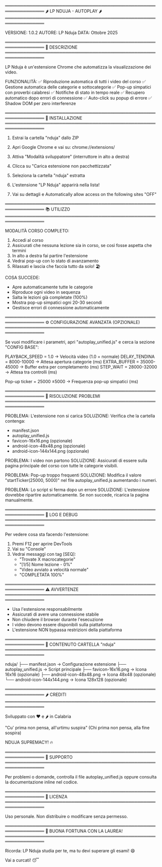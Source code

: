 ═══════════════════════════════════════════════════════════════
🌶️  LP NDUJA - AUTOPLAY   🌶️
═══════════════════════════════════════════════════════════════

VERSIONE: 1.0.2
AUTORE: LP Nduja
DATA: Ottobre 2025

═══════════════════════════════════════════════════════════════
📖  DESCRIZIONE
═══════════════════════════════════════════════════════════════

LP Nduja è un'estensione Chrome che automatizza la visualizzazione
dei video.

FUNZIONALITÀ:
✅ Riproduzione automatica di tutti i video del corso
✅ Gestione automatica delle categorie e sottocategorie
✅ Pop-up simpatici con proverbi calabresi
✅ Notifiche di stato in tempo reale
✅ Recupero automatico dopo errori di connessione
✅ Auto-click su popup di errore
✅ Shadow DOM per zero interferenze

═══════════════════════════════════════════════════════════════
🚀  INSTALLAZIONE
═══════════════════════════════════════════════════════════════

1. Estrai la cartella "nduja" dallo ZIP

2. Apri Google Chrome e vai su:
   chrome://extensions/

3. Attiva "Modalità sviluppatore" (interruttore in alto a destra)

4. Clicca su "Carica estensione non pacchettizzata"

5. Seleziona la cartella "nduja" estratta

6. L'estensione "LP Nduja" apparirà nella lista!

7. Vai su dettagli e Automatically allow access on the following sites "OFF"

═══════════════════════════════════════════════════════════════
📚  UTILIZZO
═══════════════════════════════════════════════════════════════

MODALITÀ CORSO COMPLETO:
1. Accedi al corso
2. Assicurati che nessuna lezione sia in corso, se così fosse aspetta che termini
3. In alto a destra fai partire l'estensione
3. Vedrai pop-up con lo stato di avanzamento
4. Rilassati e lascia che faccia tutto da solo! 🏖️

COSA SUCCEDE:
- Apre automaticamente tutte le categorie
- Riproduce ogni video in sequenza
- Salta le lezioni già completate (100%)
- Mostra pop-up simpatici ogni 20-30 secondi
- Gestisce errori di connessione automaticamente


═══════════════════════════════════════════════════════════════
⚙️  CONFIGURAZIONE AVANZATA (OPZIONALE)
═══════════════════════════════════════════════════════════════

Se vuoi modificare i parametri, apri "autoplay_unified.js"
e cerca la sezione "CONFIG BASE":

PLAYBACK_SPEED = 1.0         → Velocità video (1.0 = normale)
DELAY_TENDINA = 8000-10000   → Attesa apertura categorie (ms)
EXTRA_BUFFER = 35000-45000   → Buffer extra per completamento (ms)
STEP_WAIT = 28000-32000      → Attesa tra controlli (ms)

Pop-up ticker = 25000 ±5000  → Frequenza pop-up simpatici (ms)

═══════════════════════════════════════════════════════════════
🔧  RISOLUZIONE PROBLEMI
═══════════════════════════════════════════════════════════════

PROBLEMA: L'estensione non si carica
SOLUZIONE: Verifica che la cartella contenga:
  - manifest.json
  - autoplay_unified.js
  - favicon-16x16.png (opzionale)
  - android-icon-48x48.png (opzionale)
  - android-icon-144x144.png (opzionale)

PROBLEMA: I video non partono
SOLUZIONE: Assicurati di essere sulla pagina principale del corso
           con tutte le categorie visibili.

PROBLEMA: Pop-up troppo frequenti
SOLUZIONE: Modifica il valore "startTicker(25000, 5000)" 
           nel file autoplay_unified.js aumentando i numeri.

PROBLEMA: Lo script si ferma dopo un errore
SOLUZIONE: L'estensione dovrebbe ripartire automaticamente.
           Se non succede, ricarica la pagina manualmente.

═══════════════════════════════════════════════════════════════
📝  LOG E DEBUG
═══════════════════════════════════════════════════════════════

Per vedere cosa sta facendo l'estensione:

1. Premi F12 per aprire DevTools
2. Vai su "Console"
3. Vedrai messaggi con tag [SEQ]:
   - "Trovate X macrocategorie"
   - "[1/5] Nome lezione - 0%"
   - "Video avviato a velocità normale"
   - "COMPLETATA 100%"

═══════════════════════════════════════════════════════════════
⚠️  AVVERTENZE
═══════════════════════════════════════════════════════════════

- Usa l'estensione responsabilmente
- Assicurati di avere una connessione stabile
- Non chiudere il browser durante l'esecuzione
- I video devono essere disponibili sulla piattaforma
- L'estensione NON bypassa restrizioni della piattaforma

═══════════════════════════════════════════════════════════════
📂  CONTENUTO CARTELLA "nduja"
═══════════════════════════════════════════════════════════════

nduja/
├── manifest.json              → Configurazione estensione
├── autoplay_unified.js        → Script principale
├── favicon-16x16.png          → Icona 16x16 (opzionale)
├── android-icon-48x48.png     → Icona 48x48 (opzionale)
└── android-icon-144x144.png   → Icona 128x128 (opzionale)

═══════════════════════════════════════════════════════════════
🌶️  CREDITI
═══════════════════════════════════════════════════════════════

Sviluppato con ❤️ e 🌶️ in Calabria

"Cu' prima non pensa, all'urtimu suspira"
(Chi prima non pensa, alla fine sospira)

NDUJA SUPREMACY! 🔥

═══════════════════════════════════════════════════════════════
📧  SUPPORTO
═══════════════════════════════════════════════════════════════

Per problemi o domande, controlla il file autoplay_unified.js
oppure consulta la documentazione inline nel codice.

═══════════════════════════════════════════════════════════════
📜  LICENZA
═══════════════════════════════════════════════════════════════

Uso personale. Non distribuire o modificare senza permesso.

═══════════════════════════════════════════════════════════════
🎉  BUONA FORTUNA CON LA LAUREA!
═══════════════════════════════════════════════════════════════

Ricorda: LP Nduja studia per te, ma tu devi superare gli esami! 😄

Vai a curcati! 😴
